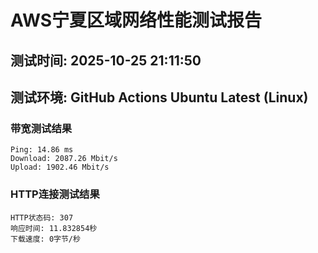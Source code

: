 # AWS宁夏区域网络性能测试报告
## 测试时间: 2025-10-25 21:11:50
## 测试环境: GitHub Actions Ubuntu Latest (Linux)

### 带宽测试结果
```
Ping: 14.86 ms
Download: 2087.26 Mbit/s
Upload: 1902.46 Mbit/s
```

### HTTP连接测试结果
```
HTTP状态码: 307
响应时间: 11.832854秒
下载速度: 0字节/秒
```

